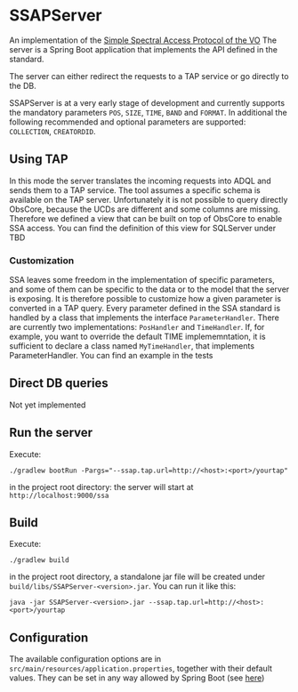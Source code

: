 # SSAPServer
An implementation of the [Simple Spectral Access Protocol of the VO](http://www.ivoa.net/documents/SSA/20120210/REC-SSA-1.1-20120210.pdf)
The server is a Spring Boot application that implements the API defined in the standard.

The server can either redirect the requests to a TAP service or go directly to the DB.

SSAPServer is at a very early stage of development and currently supports the mandatory parameters `POS`, `SIZE`, `TIME`, `BAND` and `FORMAT`.
In additional the following recommended and optional parameters are supported: `COLLECTION`, `CREATORDID`.

## Using TAP
In this mode the server translates the incoming requests into ADQL and sends them to a TAP service.
The tool assumes a specific schema is available on the TAP server. Unfortunately it is not possible to query directly ObsCore, 
because the UCDs are different and some columns are missing. Therefore we defined a view that can be built on top of
ObsCore to enable SSA access. You can find the definition of this view for SQLServer under TBD

### Customization
SSA leaves some freedom in the implementation of specific parameters, and some of them can be specific to the data or to the
model that the server is exposing. It is therefore possible to customize how a given parameter is converted in a TAP query.
Every parameter defined in the SSA standard is handled by a class that implements the interface `ParameterHandler`. There are 
currently two implementations: `PosHandler` and `TimeHandler`. 
If, for example, you want to override the default TIME implememntation, it is sufficient to declare a class named `MyTimeHandler`,
 that implements ParameterHandler. You can find an example in the tests

## Direct DB queries
Not yet implemented

## Run the server
Execute:
```
./gradlew bootRun -Pargs="--ssap.tap.url=http://<host>:<port>/yourtap"
```
in the project root directory: the server will start at `http://localhost:9000/ssa`
## Build
Execute:
```
./gradlew build
```
in the project root directory, a standalone jar file will be created under `build/libs/SSAPServer-<version>.jar`. You can run it like this:
```
java -jar SSAPServer-<version>.jar --ssap.tap.url=http://<host>:<port>/yourtap
```

## Configuration
The available configuration options are in `src/main/resources/application.properties`, together with their default values.
They can be set in any way allowed by Spring Boot (see [here](https://docs.spring.io/spring-boot/docs/current/reference/html/boot-features-external-config.html))
